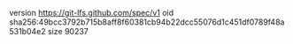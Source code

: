 version https://git-lfs.github.com/spec/v1
oid sha256:49bcc3792b715b8aff8f60381cb94b22dcc55076d1c451df0789f48a531b04e2
size 90237
